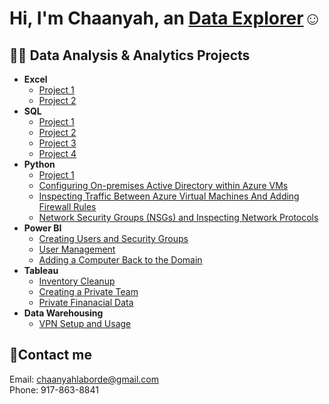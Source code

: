 <h1>Hi, I'm Chaanyah, an <a href="https://linkedin.com/in/claborde/">Data Explorer</a>☺</h1>

<h2>👨‍💻 Data Analysis & Analytics Projects</h2>

- <b>Excel</b>
  - [Project 1](https://github.com/clabordec/osticket-prereqs)
  - [Project 2](https://github.com/clabordec/post-install-config)
- <b>SQL</b>
  - [Project 1](https://github.com/clabordec/windows-server-2022)
  - [Project 2](https://github.com/clabordec/changing-computer-name)
  - [Project 3](https://github.com/clabordec/static-ip-address)
  - [Project 4](https://github.com/clabordec/adding-computer-to-domain)
- <b>Python</b>
  - [Project 1](https://github.com/clabordec/preparing-ad)
  - [Configuring On-premises Active Directory within Azure VMs](https://github.com/clabordec/configure-ad)
  - [Inspecting Traffic Between Azure Virtual Machines And Adding Firewall Rules](https://github.com/clabordec/azure-virtual-machines)
  - [Network Security Groups (NSGs) and Inspecting Network Protocols](https://github.com/clabordec/azure-network-protocols)
- <b>Power BI</b>
  - [Creating Users and Security Groups](https://github.com/clabordec/user-security-group-creation)
  - [User Management](https://github.com/clabordec/user-management)
  - [Adding a Computer Back to the Domain](https://github.com/clabordec/adding-computer-back-to-domain)
- <b>Tableau</b>
  - [Inventory Cleanup](https://github.com/clabordec/set-apps-inventory-cleanup)
  - [Creating a Private Team](https://github.com/clabordec/creating-private-team)
  - [Private Finanacial Data](https://github.com/clabordec/private-financial-data)
- <b>Data Warehousing</b>
  - [VPN Setup and Usage](https://github.com/clabordec/vpn-setup)


<h2>🤳Contact me</h2>
Email: <a href="mailto:chaanyahlaborde@gmail.com" target="_blank">chaanyahlaborde@gmail.com</a> <br>
Phone: 917-863-8841

